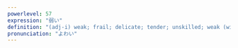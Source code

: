 ```yaml
---
powerlevel: 57
expression: "弱い"
definition: "(adj-i) weak; frail; delicate; tender; unskilled; weak (wine); (P)"
pronunciation: "よわい"
---
```

